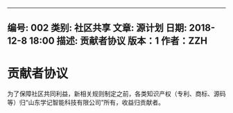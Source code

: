 --------------------------------------------------------------------------------
编号: 002
类别: 社区共享
文章: 源计划
日期: 2018-12-8 18:00
描述: 贡献者协议
版本：1
作者：ZZH
--------------------------------------------------------------------------------

贡献者协议
============

为了保障社区共同利益，新相关规则制定之前，各类知识产权（专利、商标、源码等）归“山东学记智能科技有限公司”所有，收益归贡献者。